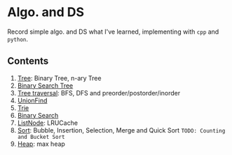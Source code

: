 # Algo. and DS
Record simple algo. and DS what I've learned, implementing with `cpp` and `python`.

## Contents
1. [Tree](Tree/): Binary Tree, n-ary Tree
2. [Binary Search Tree](BST/)
3. [Tree traversal](Tree_traversal/): BFS, DFS and preorder/postorder/inorder
4. [UnionFind](Union-Find/)
5. [Trie](Trie/)
6. [Binary Search](Binary_Search/)
7. [ListNode](ListNode): LRUCache
8. [Sort](sort): Bubble, Insertion, Selection, Merge and Quick Sort `TODO: Counting and Bucket Sort`
9. [Heap](Heap): max heap
